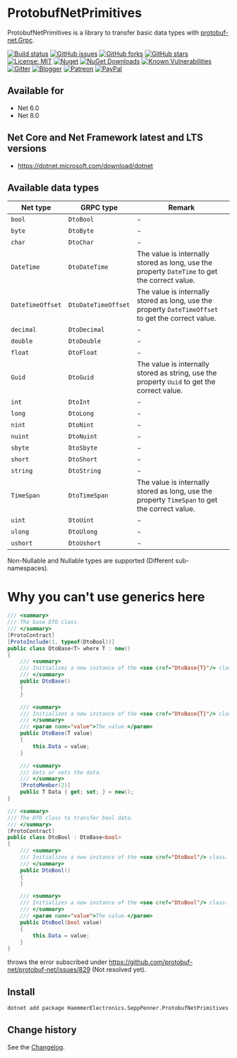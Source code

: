 ProtobufNetPrimitives
====================================

ProtobufNetPrimitives is a library to transfer basic data types with [protobuf-net.Grpc](https://github.com/protobuf-net/protobuf-net.Grpc).

[![Build status](https://ci.appveyor.com/api/projects/status/q89qcgvtb45fcri0?svg=true)](https://ci.appveyor.com/project/SeppPenner/protobufnetprimitives)
[![GitHub issues](https://img.shields.io/github/issues/SeppPenner/ProtobufNetPrimitives.svg)](https://github.com/SeppPenner/ProtobufNetPrimitives/issues)
[![GitHub forks](https://img.shields.io/github/forks/SeppPenner/ProtobufNetPrimitives.svg)](https://github.com/SeppPenner/ProtobufNetPrimitives/network)
[![GitHub stars](https://img.shields.io/github/stars/SeppPenner/ProtobufNetPrimitives.svg)](https://github.com/SeppPenner/ProtobufNetPrimitives/stargazers)
[![License: MIT](https://img.shields.io/badge/License-MIT-blue.svg)](https://raw.githubusercontent.com/SeppPenner/ProtobufNetPrimitives/master/License.txt)
[![Nuget](https://img.shields.io/badge/ProtobufNetPrimitives-Nuget-brightgreen.svg)](https://www.nuget.org/packages/HaemmerElectronics.SeppPenner.ProtobufNetPrimitives/)
[![NuGet Downloads](https://img.shields.io/nuget/dt/HaemmerElectronics.SeppPenner.ProtobufNetPrimitives.svg)](https://www.nuget.org/packages/HaemmerElectronics.SeppPenner.ProtobufNetPrimitives/)
[![Known Vulnerabilities](https://snyk.io/test/github/SeppPenner/ProtobufNetPrimitives/badge.svg)](https://snyk.io/test/github/SeppPenner/ProtobufNetPrimitives)
[![Gitter](https://badges.gitter.im/ProtobufNetPrimitives/community.svg)](https://gitter.im/ProtobufNetPrimitives/community?utm_source=badge&utm_medium=badge&utm_campaign=pr-badge)
[![Blogger](https://img.shields.io/badge/Follow_me_on-blogger-orange)](https://franzhuber23.blogspot.de/)
[![Patreon](https://img.shields.io/badge/Patreon-F96854?logo=patreon&logoColor=white)](https://patreon.com/SeppPennerOpenSourceDevelopment)
[![PayPal](https://img.shields.io/badge/PayPal-00457C?logo=paypal&logoColor=white)](https://paypal.me/th070795)

## Available for
* Net 6.0
* Net 8.0

## Net Core and Net Framework latest and LTS versions
* https://dotnet.microsoft.com/download/dotnet

## Available data types

|Net type|GRPC type|Remark|
|-|-|-|
|`bool`|`DtoBool`|-|
|`byte`|`DtoByte`|-|
|`char`|`DtoChar`|-|
|`DateTime`|`DtoDateTime`|The value is internally stored as long, use the property `DateTime` to get the correct value.|
|`DateTimeOffset`|`DtoDateTimeOffset`|The value is internally stored as long, use the property `DateTimeOffset` to get the correct value.|
|`decimal`|`DtoDecimal`|-|
|`double`|`DtoDouble`|-|
|`float`|`DtoFloat`|-|
|`Guid`|`DtoGuid`|The value is internally stored as string, use the property `Uuid` to get the correct value.|
|`int`|`DtoInt`|-|
|`long`|`DtoLong`|-|
|`nint`|`DtoNint`|-|
|`nuint`|`DtoNuint`|-|
|`sbyte`|`DtoSbyte`|-|
|`short`|`DtoShort`|-|
|`string`|`DtoString`|-|
|`TimeSpan`|`DtoTimeSpan`|The value is internally stored as long, use the property `TimeSpan` to get the correct value.|
|`uint`|`DtoUint`|-|
|`ulong`|`DtoUlong`|-|
|`ushort`|`DtoUshort`|-|

Non-Nullable and Nullable types are supported (Different sub-namespaces).

# Why you can't use generics here

```csharp
/// <summary>
/// The base DTO class.
/// </summary>
[ProtoContract]
[ProtoInclude(1, typeof(DtoBool))]
public class DtoBase<T> where T : new()
{
    /// <summary>
    /// Initializes a new instance of the <see cref="DtoBase{T}"/> class.
    /// </summary>
    public DtoBase()
    {
    }

    /// <summary>
    /// Initializes a new instance of the <see cref="DtoBase{T}"/> class.
    /// </summary>
    /// <param name="value">The value.</param>
    public DtoBase(T value)
    {
        this.Data = value;
    }

    /// <summary>
    /// Gets or sets the data.
    /// </summary>
    [ProtoMember(2)]
    public T Data { get; set; } = new();
}

/// <summary>
/// The DTO class to transfer bool data.
/// </summary>
[ProtoContract]
public class DtoBool : DtoBase<bool>
{
    /// <summary>
    /// Initializes a new instance of the <see cref="DtoBool"/> class.
    /// </summary>
    public DtoBool()
    {
    }

    /// <summary>
    /// Initializes a new instance of the <see cref="DtoBool"/> class.
    /// </summary>
    /// <param name="value">The value.</param>
    public DtoBool(bool value)
    {
        this.Data = value;
    }
}
```

throws the error subscribed under https://github.com/protobuf-net/protobuf-net/issues/829 (Not resolved yet).

## Install

```bash
dotnet add package HaemmerElectronics.SeppPenner.ProtobufNetPrimitives
```

Change history
--------------

See the [Changelog](https://github.com/SeppPenner/ProtobufNetPrimitives/blob/master/Changelog.md).